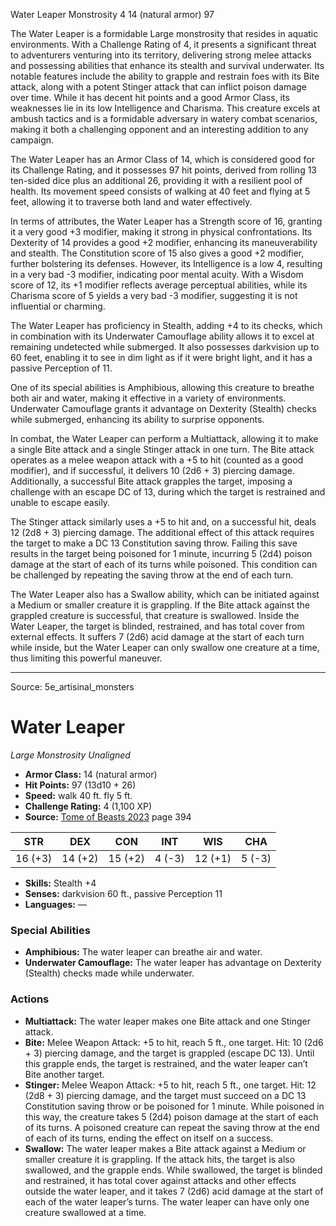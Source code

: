 <MonsterName/>Water Leaper</MonsterName>
<CreatureType/>Monstrosity</CreatureType>
<CR/>4</CR>
<AC/>14 (natural armor)</AC>
<HP/>97</HP>
<summary>The Water Leaper is a formidable Large monstrosity that resides in aquatic environments. With a Challenge Rating of 4, it presents a significant threat to adventurers venturing into its territory, delivering strong melee attacks and possessing abilities that enhance its stealth and survival underwater. Its notable features include the ability to grapple and restrain foes with its Bite attack, along with a potent Stinger attack that can inflict poison damage over time. While it has decent hit points and a good Armor Class, its weaknesses lie in its low Intelligence and Charisma. This creature excels at ambush tactics and is a formidable adversary in watery combat scenarios, making it both a challenging opponent and an interesting addition to any campaign.</summary>

<detail>

The Water Leaper has an Armor Class of 14, which is considered good for its Challenge Rating, and it possesses 97 hit points, derived from rolling 13 ten-sided dice plus an additional 26, providing it with a resilient pool of health. Its movement speed consists of walking at 40 feet and flying at 5 feet, allowing it to traverse both land and water effectively.

In terms of attributes, the Water Leaper has a Strength score of 16, granting it a very good +3 modifier, making it strong in physical confrontations. Its Dexterity of 14 provides a good +2 modifier, enhancing its maneuverability and stealth. The Constitution score of 15 also gives a good +2 modifier, further bolstering its defenses. However, its Intelligence is a low 4, resulting in a very bad -3 modifier, indicating poor mental acuity. With a Wisdom score of 12, its +1 modifier reflects average perceptual abilities, while its Charisma score of 5 yields a very bad -3 modifier, suggesting it is not influential or charming.

The Water Leaper has proficiency in Stealth, adding +4 to its checks, which in combination with its Underwater Camouflage ability allows it to excel at remaining undetected while submerged. It also possesses darkvision up to 60 feet, enabling it to see in dim light as if it were bright light, and it has a passive Perception of 11.

One of its special abilities is Amphibious, allowing this creature to breathe both air and water, making it effective in a variety of environments. Underwater Camouflage grants it advantage on Dexterity (Stealth) checks while submerged, enhancing its ability to surprise opponents.

In combat, the Water Leaper can perform a Multiattack, allowing it to make a single Bite attack and a single Stinger attack in one turn. The Bite attack operates as a melee weapon attack with a +5 to hit (counted as a good modifier), and if successful, it delivers 10 (2d6 + 3) piercing damage. Additionally, a successful Bite attack grapples the target, imposing a challenge with an escape DC of 13, during which the target is restrained and unable to escape easily.

The Stinger attack similarly uses a +5 to hit and, on a successful hit, deals 12 (2d8 + 3) piercing damage. The additional effect of this attack requires the target to make a DC 13 Constitution saving throw. Failing this save results in the target being poisoned for 1 minute, incurring 5 (2d4) poison damage at the start of each of its turns while poisoned. This condition can be challenged by repeating the saving throw at the end of each turn.

The Water Leaper also has a Swallow ability, which can be initiated against a Medium or smaller creature it is grappling. If the Bite attack against the grappled creature is successful, that creature is swallowed. Inside the Water Leaper, the target is blinded, restrained, and has total cover from external effects. It suffers 7 (2d6) acid damage at the start of each turn while inside, but the Water Leaper can only swallow one creature at a time, thus limiting this powerful maneuver.</detail>



---

Source: 5e_artisinal_monsters

# Water Leaper

*Large* *Monstrosity* *Unaligned*

- **Armor Class:** 14 (natural armor)
- **Hit Points:** 97 (13d10 + 26)
- **Speed:** walk 40 ft. fly 5 ft.
- **Challenge Rating:** 4 (1,100 XP)
- **Source:** [Tome of Beasts 2023](https://koboldpress.com/kpstore/product/tome-of-beasts-1-2023-edition/) page 394

| STR | DEX | CON | INT | WIS | CHA |
| --- | --- | --- | --- | --- | --- |
| 16 (+3) | 14 (+2) | 15 (+2) | 4 (-3) | 12 (+1) | 5 (-3) |

- **Skills:** Stealth +4
- **Senses:** darkvision 60 ft., passive Perception 11
- **Languages:** —

### Special Abilities

- **Amphibious:** The water leaper can breathe air and water.
- **Underwater Camouflage:** The water leaper has advantage on Dexterity (Stealth) checks made while underwater.

### Actions

- **Multiattack:** The water leaper makes one Bite attack and one Stinger attack.
- **Bite:** Melee Weapon Attack: +5 to hit, reach 5 ft., one target. Hit: 10 (2d6 + 3) piercing damage, and the target is grappled (escape DC 13). Until this grapple ends, the target is restrained, and the water leaper can’t Bite another target.
- **Stinger:** Melee Weapon Attack: +5 to hit, reach 5 ft., one target. Hit: 12 (2d8 + 3) piercing damage, and the target must succeed on a DC 13 Constitution saving throw or be poisoned for 1 minute. While poisoned in this way, the creature takes 5 (2d4) poison damage at the start of each of its turns. A poisoned creature can repeat the saving throw at the end of each of its turns, ending the effect on itself on a success.
- **Swallow:** The water leaper makes a Bite attack against a Medium or smaller creature it is grappling. If the attack hits, the target is also swallowed, and the grapple ends. While swallowed, the target is blinded and restrained, it has total cover against attacks and other effects outside the water leaper, and it takes 7 (2d6) acid damage at the start of each of the water leaper’s turns. The water leaper can have only one creature swallowed at a time.


